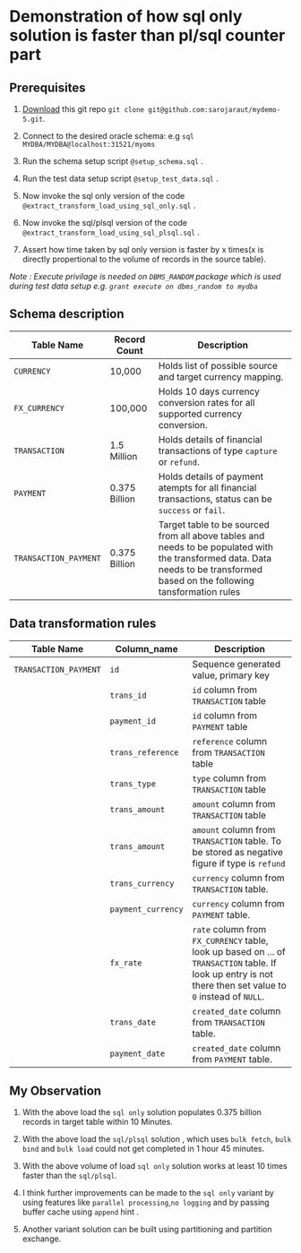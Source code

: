 # Demonstration of how sql only solution is faster than pl/sql counter part


## Prerequisites

1. [Download](https://github.com/sarojaraut/mydemo-5) this git repo `git clone git@github.com:sarojaraut/mydemo-5.git`.

1. Connect to the desired oracle schema: e.g `sql MYDBA/MYDBA@localhost:31521/myoms`

1. Run the schema setup script `@setup_schema.sql` .

1. Run the test data setup script `@setup_test_data.sql` .

1. Now invoke the sql only version of the code `@extract_transform_load_using_sql_only.sql` .

1. Now invoke the sql/plsql version of the code `@extract_transform_load_using_sql_plsql.sql` .

1. Assert how time taken by sql only version is faster by x times(x is directly propertional to the volume of records in the source table).

_Note : Execute privilage is needed on `DBMS_RANDOM` package which is used during test data setup e.g. `grant execute on dbms_random to mydba`_

## Schema description

Table Name | Record Count | Description 
--- | --- | ---
`CURRENCY`| 10,000 | Holds list of possible source and target currency mapping.
`FX_CURRENCY`| 100,000 | Holds 10 days currency conversion rates for all supported currency conversion.
`TRANSACTION` | 1.5 Million | Holds details of financial transactions of type `capture` or `refund`.
`PAYMENT` | 0.375 Billion | Holds details of payment atempts for all financial transactions, status can be `success` or `fail`.
`TRANSACTION_PAYMENT` | 0.375 Billion | Target table to be sourced from all above tables and needs to be populated with the transformed data. Data needs to be transformed based on the following tansformation rules


## Data transformation rules

Table Name | Column_name | Description 
--- | --- | ---
`TRANSACTION_PAYMENT` | `id` | Sequence generated value, primary key
` ` | `trans_id` |  `id` column from `TRANSACTION` table
` ` | `payment_id` |  `id` column from `PAYMENT` table
` ` | `trans_reference` |  `reference` column from `TRANSACTION` table
` ` | `trans_type` |  `type` column from `TRANSACTION` table
` ` | `trans_amount` |  `amount` column from `TRANSACTION` table
` ` | `trans_amount` |  `amount` column from `TRANSACTION` table. To be stored as negative figure if type is `refund`
` ` | `trans_currency` |  `currency` column from `TRANSACTION` table.
` ` | `payment_currency` |  `currency` column from `PAYMENT` table.
` ` | `fx_rate` |  `rate` column from `FX_CURRENCY` table, look up based on ... of `TRANSACTION` table. If look up entry is not there then set value to `0` instead of `NULL`.
` ` | `trans_date` |  `created_date` column from `TRANSACTION` table.
` ` | `payment_date` |  `created_date` column from `PAYMENT` table.

## My Observation

1. With the above load the `sql only` solution populates 0.375 billion records in target table within 10 Minutes.

1. With the above load the `sql/plsql` solution , which uses `bulk fetch`, `bulk bind` and `bulk load` could not get completed in 1 hour 45 minutes.

1. With the above volume of load `sql only` solution works at least 10 times faster than the `sql/plsql`.

1. I think further improvements can be made to the `sql only` variant by using features like `parallel processing`,`no logging` and by passing buffer cache using `append` hint .

1. Another variant solution can be built using partitioning and partition exchange.
